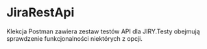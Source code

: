 # JiraRestApi
Klekcja Postman zawiera zestaw testów API dla JIRY.Testy obejmują sprawdzenie funkcjonalności niektórych z opcji.
